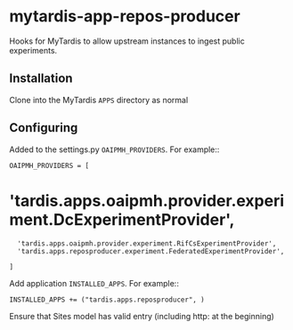 mytardis-app-repos-producer
===========================


Hooks for MyTardis to allow upstream instances to ingest public experiments.

Installation
------------

Clone into the MyTardis ``APPS`` directory as normal

Configuring
-----------

Added to the settings.py ``OAIPMH_PROVIDERS``.  For example::

    OAIPMH_PROVIDERS = [
  #    'tardis.apps.oaipmh.provider.experiment.DcExperimentProvider',
      'tardis.apps.oaipmh.provider.experiment.RifCsExperimentProvider',
      'tardis.apps.reposproducer.experiment.FederatedExperimentProvider',

    ]

Add application ``INSTALLED_APPS``.  For example::

    INSTALLED_APPS += ("tardis.apps.reposproducer", )

Ensure that Sites model has valid entry (including http: at the beginning)